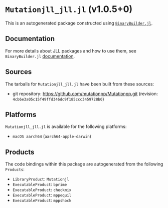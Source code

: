 # `Mutationjll_jll.jl` (v1.0.5+0)

This is an autogenerated package constructed using [`BinaryBuilder.jl`](https://github.com/JuliaPackaging/BinaryBuilder.jl).

## Documentation

For more details about JLL packages and how to use them, see `BinaryBuilder.jl` [documentation](https://docs.binarybuilder.org/stable/jll/).

## Sources

The tarballs for `Mutationjll_jll.jl` have been built from these sources:

* git repository: https://github.com/mutationpp/Mutationpp.git (revision: `4cb6e3a05c15f49ffd346dc9f185ccc3459728b0`)

## Platforms

`Mutationjll_jll.jl` is available for the following platforms:

* `macOS aarch64` (`aarch64-apple-darwin`)

## Products

The code bindings within this package are autogenerated from the following `Products`:

* `LibraryProduct`: `Mutationjl`
* `ExecutableProduct`: `bprime`
* `ExecutableProduct`: `checkmix`
* `ExecutableProduct`: `mppequil`
* `ExecutableProduct`: `mppshock`
